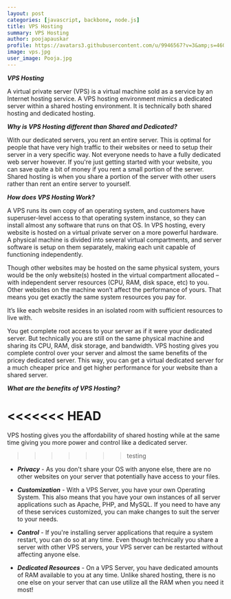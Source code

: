 ```yaml
---
layout: post
categories: [javascript, backbone, node.js]
title: VPS Hosting
summary: VPS Hosting
author: poojapauskar
profile: https://avatars3.githubusercontent.com/u/9946567?v=3&amp;s=460
image: vps.jpg
user_image: Pooja.jpg
---
```


***VPS Hosting***

A virtual private server (VPS) is a virtual machine sold as a service by an Internet hosting service. A VPS hosting environment mimics a dedicated server within a shared hosting environment. It is technically both shared hosting and dedicated hosting.

***Why is VPS Hosting different than Shared and Dedicated?***

With our dedicated servers, you rent an entire server. This is optimal for people that have very high traffic to their websites or need to setup their server in a very specific way. Not everyone needs to have a fully dedicated web server however. If you're just getting started with your website, you can save quite a bit of money if you rent a small portion of the server. Shared hosting is when you share a portion of the server with other users rather than rent an entire server to yourself.

***How does VPS Hosting Work?***

A VPS runs its own copy of an operating system, and customers have superuser-level access to that operating system instance, so they can install almost any software that runs on that OS. In VPS hosting, every website is hosted on a virtual private server on a more powerful hardware. A physical machine is divided into several virtual compartments, and server software is setup on them separately, making each unit capable of functioning independently.

Though other websites may be hosted on the same physical system, yours would be the only website(s) hosted in the virtual compartment allocated – with independent server resources (CPU, RAM, disk space, etc) to you. Other websites on the machine won’t affect the performance of yours. That means you get exactly the same system resources you pay for.

It’s like each website resides in an isolated room with sufficient resources to live with.

You get complete root access to your server as if it were your dedicated server. But technically you are still on the same physical machine and sharing its CPU, RAM, disk storage, and bandwidth. VPS hosting gives you complete control over your server and almost the same benefits of the pricey dedicated server. This way, you can get a virtual dedicated server for a much cheaper price and get higher performance for your website than a shared server.

***What are the benefits of VPS Hosting?***

<<<<<<< HEAD
=======
VPS hosting gives you the affordability of shared hosting while at the same time giving you more power and control like a dedicated server.

>>>>>>> testing
- ***Privacy*** - As you don't share your OS with anyone else, there are no other websites on your server that potentially have access to your files.

- ***Customization*** - With a VPS Server, you have your own Operating System. This also means that you have your own instances of all server applications such as Apache, PHP, and MySQL. If you need to have any of these services customized, you can make changes to suit the server to your needs.

- ***Control*** - If you're installing server applications that require a system restart, you can do so at any time. Even though technically you share a server with other VPS servers, your VPS server can be restarted without affecting anyone else.

- ***Dedicated Resources*** - On a VPS Server, you have dedicated amounts of RAM available to you at any time. Unlike shared hosting, there is no one else on your server that can use utilize all the RAM when you need it most!